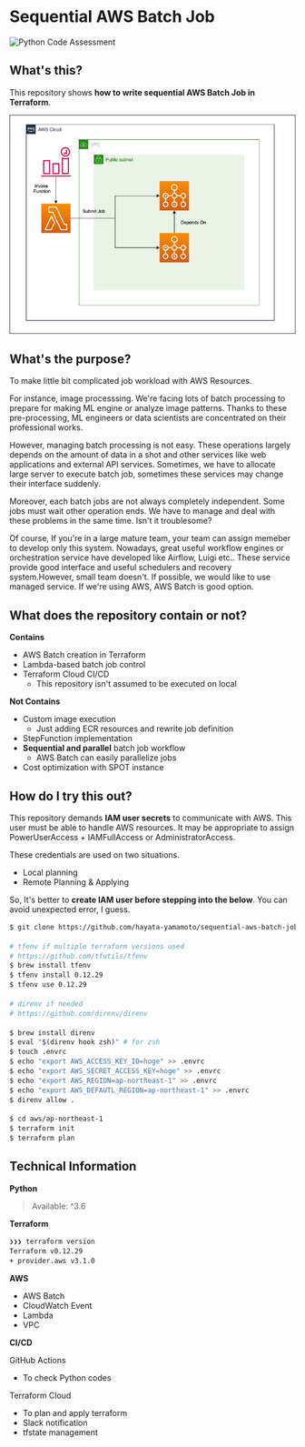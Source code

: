 # Sequential AWS Batch Job

![Python Code Assessment](https://github.com/hayata-yamamoto/sequential-aws-batch-job/workflows/Python%20Code%20Assessment/badge.svg?branch=master&event=push)

## What's this?

This repository shows **how to write sequential AWS Batch Job in Terraform**.

![AWS Batch Diagram](./docs/batch-job-diagram.png)

## What's the purpose?

To make little bit complicated job workload with AWS Resources.

For instance, image processsing. We're facing lots of batch processing to prepare for making ML engine or analyze image patterns. Thanks to these pre-processing, ML engineers or data scientists are concentrated on their professional works.

However, managing batch processing is not easy. These operations largely depends on the amount of data in a shot and other services like web applications and external API services. Sometimes, we have to allocate large server to execute batch job, sometimes these services may change their interface suddenly.

Moreover, each batch jobs are not always completely independent. Some jobs must wait other operation ends. We have to manage and deal with these problems in the same time. Isn't it troublesome?

Of course, If you're in a large mature team, your team can assign memeber to develop only this system. Nowadays, great useful workflow engines or orchestration service have developed like Airflow, Luigi etc.. These service provide good interface and useful schedulers and recovery system.However, small team doesn't. If possible, we would like to use managed service. If we're using AWS, AWS Batch is good option.

## What does the repository contain or not?

**Contains**

- AWS Batch creation in Terraform
- Lambda-based batch job control
- Terraform Cloud CI/CD
  - This repository isn't assumed to be executed on local

**Not Contains**

- Custom image execution
  - Just adding ECR resources and rewrite job definition
- StepFunction implementation
- **Sequential and parallel** batch job workflow
  - AWS Batch can easily parallelize jobs
- Cost optimization with SPOT instance

## How do I try this out?

This repository demands **IAM user secrets** to communicate with AWS. This user must be able to handle AWS resources. It may be appropriate to assign PowerUserAccess + IAMFullAccess or AdministratorAccess.

These credentials are used on two situations.

- Local planning
- Remote Planning & Applying

So, It's better to **create IAM user before stepping into the below**. You can avoid unexpected error, I guess.

```bash
$ git clone https://github.com/hayata-yamamoto/sequential-aws-batch-job.git

# tfenv if multiple terraform versions used
# https://github.com/tfutils/tfenv
$ brew install tfenv
$ tfenv install 0.12.29
$ tfenv use 0.12.29

# direnv if needed
# https://github.com/direnv/direnv

$ brew install direnv
$ eval "$(direnv hook zsh)" # for zsh
$ touch .envrc
$ echo "export AWS_ACCESS_KEY_ID=hoge" >> .envrc
$ echo "export AWS_SECRET_ACCESS_KEY=hoge" >> .envrc
$ echo "export AWS_REGION=ap-northeast-1" >> .envrc
$ echo "export AWS_DEFAUTL_REGION=ap-northeast-1" >> .envrc
$ direnv allow .

$ cd aws/ap-northeast-1
$ terraform init
$ terraform plan
```

## Technical Information

**Python**

> Available: ^3.6

**Terraform**

```bash
❯❯❯ terraform version
Terraform v0.12.29
+ provider.aws v3.1.0
```

**AWS**

- AWS Batch
- CloudWatch Event
- Lambda
- VPC

**CI/CD**

GitHub Actions

- To check Python codes

Terraform Cloud

- To plan and apply terraform
- Slack notification
- tfstate management

